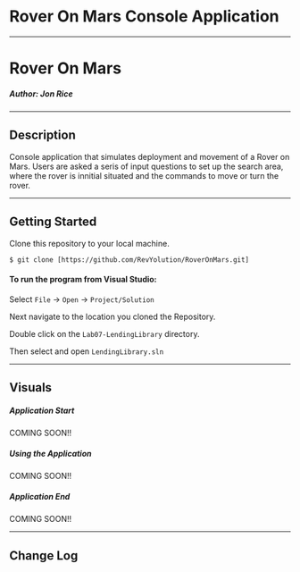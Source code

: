 # Rover On Mars Console Application
------------------------------

# Rover On Mars
##### *Author: Jon Rice*

------------------------------

## Description
Console application that simulates deployment and movement of a Rover on Mars. Users are asked a seris of input questions to set up the search area, where the rover is innitial situated and the commands to move or turn the rover. 

------------------------------

## Getting Started
Clone this repository to your local machine.
```
$ git clone [https://github.com/RevYolution/RoverOnMars.git]
```
#### To run the program from Visual Studio:
Select ```File``` -> ```Open``` -> ```Project/Solution```

Next navigate to the location you cloned the Repository.

Double click on the ```Lab07-LendingLibrary``` directory.

Then select and open ```LendingLibrary.sln```

------------------------------

## Visuals

##### Application Start
COMING SOON!!
##### Using the Application
COMING SOON!!
##### Application End
COMING SOON!!

------------------------------

## Change Log
